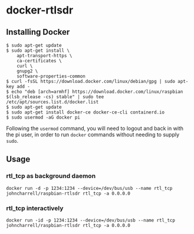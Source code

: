 # docker-rtlsdr

## Installing Docker

```shell
$ sudo apt-get update
$ sudo apt-get install \
    apt-transport-https \
    ca-certificates \
    curl \
    gnupg2 \
    software-properties-common
$ curl -fsSL https://download.docker.com/linux/debian/gpg | sudo apt-key add -
$ echo "deb [arch=armhf] https://download.docker.com/linux/raspbian $(lsb_release -cs) stable" | sudo tee /etc/apt/sources.list.d/docker.list
$ sudo apt-get update
$ sudo apt-get install docker-ce docker-ce-cli containerd.io
$ sudo usermod -aG docker pi
```
Following the `usermod` command, you will need to logout and back in with the pi user, in order to run `docker` commands without
needing to supply `sudo`.

## Usage

### rtl_tcp as background daemon
```shell
docker run -d -p 1234:1234 --device=/dev/bus/usb --name rtl_tcp johncharrell/raspbian-rtlsdr rtl_tcp -a 0.0.0.0
```

### rtl_tcp interactively
```shell
docker run -id -p 1234:1234 --device=/dev/bus/usb --name rtl_tcp johncharrell/raspbian-rtlsdr rtl_tcp -a 0.0.0.0
```


